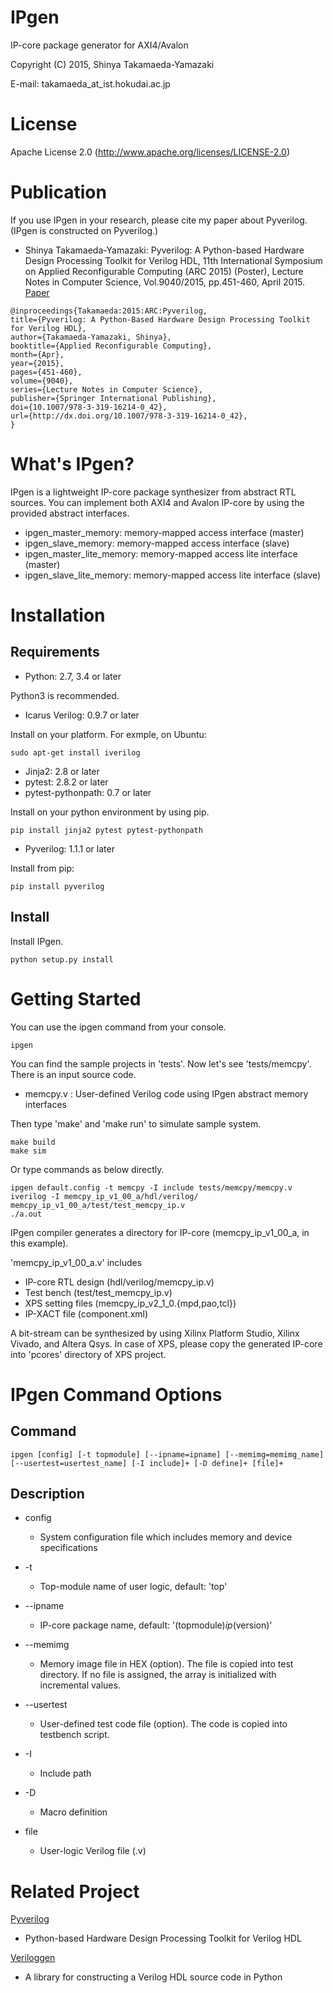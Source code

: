 IPgen
==============================

IP-core package generator for AXI4/Avalon

Copyright (C) 2015, Shinya Takamaeda-Yamazaki

E-mail: takamaeda\_at\_ist.hokudai.ac.jp


License
==============================

Apache License 2.0
(http://www.apache.org/licenses/LICENSE-2.0)


Publication
==============================

If you use IPgen in your research, please cite my paper about Pyverilog. (IPgen is constructed on Pyverilog.)

- Shinya Takamaeda-Yamazaki: Pyverilog: A Python-based Hardware Design Processing Toolkit for Verilog HDL, 11th International Symposium on Applied Reconfigurable Computing (ARC 2015) (Poster), Lecture Notes in Computer Science, Vol.9040/2015, pp.451-460, April 2015.
[Paper](http://link.springer.com/chapter/10.1007/978-3-319-16214-0_42)

```
@inproceedings{Takamaeda:2015:ARC:Pyverilog,
title={Pyverilog: A Python-Based Hardware Design Processing Toolkit for Verilog HDL},
author={Takamaeda-Yamazaki, Shinya},
booktitle={Applied Reconfigurable Computing},
month={Apr},
year={2015},
pages={451-460},
volume={9040},
series={Lecture Notes in Computer Science},
publisher={Springer International Publishing},
doi={10.1007/978-3-319-16214-0_42},
url={http://dx.doi.org/10.1007/978-3-319-16214-0_42},
}
```


What's IPgen?
==============================

IPgen is a lightweight IP-core package synthesizer from abstract RTL sources.
You can implement both AXI4 and Avalon IP-core by using the provided abstract interfaces.

- ipgen_master_memory:  memory-mapped access interface (master)
- ipgen_slave_memory:   memory-mapped access interface (slave)
- ipgen_master_lite_memory:  memory-mapped access lite interface (master)
- ipgen_slave_lite_memory:   memory-mapped access lite interface (slave)


Installation
==============================

Requirements
--------------------

- Python: 2.7, 3.4 or later

Python3 is recommended.

- Icarus Verilog: 0.9.7 or later

Install on your platform. For exmple, on Ubuntu:

    sudo apt-get install iverilog

- Jinja2: 2.8 or later
- pytest: 2.8.2 or later
- pytest-pythonpath: 0.7 or later

Install on your python environment by using pip.

    pip install jinja2 pytest pytest-pythonpath

- Pyverilog: 1.1.1 or later

Install from pip:

    pip install pyverilog

Install
--------------------

Install IPgen.

    python setup.py install


Getting Started
==============================

You can use the ipgen command from your console.

    ipgen

You can find the sample projects in 'tests'. Now let's see 'tests/memcpy'. There is an input source code.

- memcpy.v  : User-defined Verilog code using IPgen abstract memory interfaces

Then type 'make' and 'make run' to simulate sample system.

    make build
    make sim

Or type commands as below directly.

    ipgen default.config -t memcpy -I include tests/memcpy/memcpy.v
    iverilog -I memcpy_ip_v1_00_a/hdl/verilog/ memcpy_ip_v1_00_a/test/test_memcpy_ip.v 
    ./a.out

IPgen compiler generates a directory for IP-core (memcpy\_ip\_v1\_00\_a, in this example).

'memcpy\_ip\_v1\_00\_a.v' includes 
- IP-core RTL design (hdl/verilog/memcpy\_ip.v)
- Test bench (test/test\_memcpy\_ip.v) 
- XPS setting files (memcpy\_ip\_v2\_1\_0.{mpd,pao,tcl})
- IP-XACT file (component.xml)

A bit-stream can be synthesized by using Xilinx Platform Studio, Xilinx Vivado, and Altera Qsys.
In case of XPS, please copy the generated IP-core into 'pcores' directory of XPS project.


IPgen Command Options
==============================

Command
------------------------------

    ipgen [config] [-t topmodule] [--ipname=ipname] [--memimg=memimg_name] [--usertest=usertest_name] [-I include]+ [-D define]+ [file]+


Description
------------------------------

* config
    - System configuration file which includes memory and device specifications

* -t
    - Top-module name of user logic, default: 'top'

* --ipname
    - IP-core package name, default: '(topmodule)_ip_(version)'

* --memimg
    - Memory image file in HEX (option).
      The file is copied into test directory.
      If no file is assigned, the array is initialized with incremental values.

* --usertest
    - User-defined test code file (option).
      The code is copied into testbench script.

* -I
    - Include path
    
* -D
    - Macro definition
    
* file
    - User-logic Verilog file (.v)


Related Project
==============================

[Pyverilog](https://github.com/PyHDI/Pyverilog)
- Python-based Hardware Design Processing Toolkit for Verilog HDL

[Veriloggen](https://github.com/PyHDI/veriloggen)
- A library for constructing a Verilog HDL source code in Python
